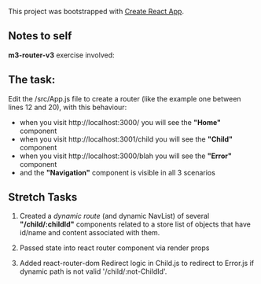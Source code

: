 This project was bootstrapped with [Create React App](https://github.com/facebook/create-react-app).

## Notes to self

**m3-router-v3** exercise involved:

## The task:
Edit the /src/App.js file to create a router (like the example one between lines 12 and 20), with this behaviour:
* when you visit http://localhost:3000/ you will see the __"Home"__ component
* when you visit http://localhost:3001/child you will see the __"Child"__ component
* when you visit http://localhost:3000/blah you will see the __"Error"__ component
* and the __"Navigation"__ component is visible in all 3 scenarios

## Stretch Tasks

1. Created a _*dynamic route*_ (and dynamic NavList) of several __"/child/:childId"__ components related to a store list of objects that have id/name and content associated with them.

2. Passed state into react router component via render props

3. Added react-router-dom Redirect logic in Child.js to redirect to Error.js if dynamic path is not valid '/child/:not-ChildId'.